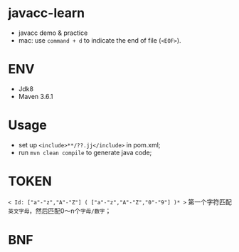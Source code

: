 # javacc-learn

- javacc demo &amp; practice
- mac: use `command + d` to indicate the end of file (`<EOF>`).

# ENV

- Jdk8
- Maven 3.6.1

# Usage

- set up `<include>**/??.jj</include>` in pom.xml; 
- run `mvn clean compile` to generate java code;

 

# TOKEN

`< Id: ["a"-"z","A"-"Z"] ( ["a"-"z","A"-"Z","0"-"9"] )* >` 第一个字符匹配`英文字母`，然后匹配0～n个`字母/数字`；

# BNF 